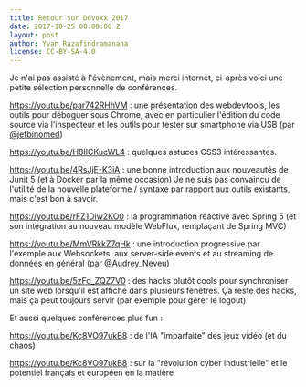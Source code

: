 ```yaml
---
title: Retour sur Devoxx 2017
date: 2017-10-25 00:00:00 Z
layout: post
author: Yvan Razafindramanana
license: CC-BY-SA-4.0
---
```


Je n'ai pas assisté à l'évènement, mais merci internet, ci-après voici une petite sélection personnelle de conférences.

<!--more-->

<a href="https://youtu.be/par742RHhVM">https://youtu.be/par742RHhVM</a>&nbsp;: une présentation des webdevtools, les outils pour déboguer sous Chrome, avec en particulier l'édition du code source via l'inspecteur et les outils pour tester sur smartphone via USB (par <a href="https://twitter.com/jefbinomed">@jefbinomed</a>)

<a href="https://youtu.be/H8lICKucWL4">https://youtu.be/H8lICKucWL4</a>&nbsp;: quelques astuces CSS3 intéressantes.

<a href="https://youtu.be/4RsJjE-K3iA">https://youtu.be/4RsJjE-K3iA</a>&nbsp;: une bonne introduction aux nouveautés de Junit 5 (et à Docker par la même occasion) Je ne suis pas convaincu de l'utilité de la nouvelle plateforme / syntaxe par rapport aux outils existants, mais c'est bon à savoir.

<a href="https://youtu.be/rFZ1Diw2KO0">https://youtu.be/rFZ1Diw2KO0</a>&nbsp;: la programmation réactive avec Spring 5 (et son intégration au nouveau modèle WebFlux, remplaçant de Spring MVC)

<a href="https://youtu.be/MmVRkkZ7qHk">https://youtu.be/MmVRkkZ7qHk</a>&nbsp;: une introduction progressive par l'exemple aux Websockets, aux server-side events et au streaming de données en général (par <a href="https://twitter.com/Audrey_Neveu">@Audrey_Neveu</a>)

<a href="https://youtu.be/5zFd_ZQZ7V0">https://youtu.be/5zFd_ZQZ7V0</a>&nbsp;: des hacks plutôt cools pour synchroniser un site web lorsqu'il est affiché dans plusieurs fenêtres. Ça reste des hacks, mais ça peut toujours servir (par exemple pour gérer le logout)

Et aussi quelques conférences plus fun&nbsp;:

<a href="https://youtu.be/Kc8VO97ukB8">https://youtu.be/Kc8VO97ukB8</a>&nbsp;: de l'IA "imparfaite" des jeux vidéo (et du chaos)

<a href="https://youtu.be/Kc8VO97ukB8">https://youtu.be/Kc8VO97ukB8</a>&nbsp;: sur la "révolution cyber industrielle" et le potentiel français et européen en la matière
